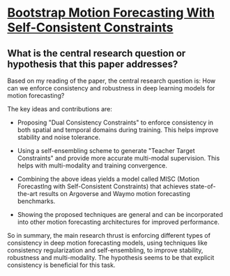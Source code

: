 # [Bootstrap Motion Forecasting With Self-Consistent Constraints](https://arxiv.org/abs/2204.05859)

## What is the central research question or hypothesis that this paper addresses?

 Based on my reading of the paper, the central research question is: How can we enforce consistency and robustness in deep learning models for motion forecasting? 

The key ideas and contributions are:

- Proposing "Dual Consistency Constraints" to enforce consistency in both spatial and temporal domains during training. This helps improve stability and noise tolerance.

- Using a self-ensembling scheme to generate "Teacher Target Constraints" and provide more accurate multi-modal supervision. This helps with multi-modality and training convergence.

- Combining the above ideas yields a model called MISC (Motion ForecastIng with Self-Consistent Constraints) that achieves state-of-the-art results on Argoverse and Waymo motion forecasting benchmarks.

- Showing the proposed techniques are general and can be incorporated into other motion forecasting architectures for improved performance.

So in summary, the main research thrust is enforcing different types of consistency in deep motion forecasting models, using techniques like consistency regularization and self-ensembling, to improve stability, robustness and multi-modality. The hypothesis seems to be that explicit consistency is beneficial for this task.
